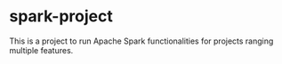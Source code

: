# spark-project
This is a project to run Apache Spark functionalities for projects ranging multiple features.
